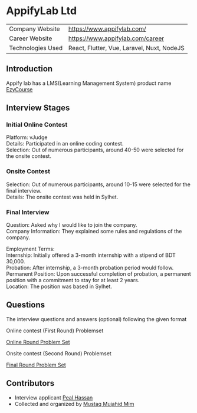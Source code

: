 # AppifyLab Ltd

|                   |                                            |
| :---------------- | :----------------------------------------- |
| Company Website   | https://www.appifylab.com/                 |
| Career Website    | https://www.appifylab.com/career           |
| Technologies Used | React, Flutter, Vue, Laravel, Nuxt, NodeJS |

## Introduction
Appify lab has a LMS(Learning Management System) product name [EzyCourse](https://ezycourse.com/)

## Interview Stages

### Initial Online Contest
Platform: vJudge  
Details: Participated in an online coding contest.  
Selection: Out of numerous participants, around 40-50 were selected for the onsite contest.  

### Onsite Contest
Selection: Out of numerous participants, around 10-15 were selected for the final interview.  
Details: The onsite contest was held in Sylhet.   

### Final Interview

Question: Asked why I would like to join the company.  
Company Information: They explained some rules and regulations of the company.  

Employment Terms:  
Internship: Initially offered a 3-month internship with a stipend of BDT 30,000.  
Probation: After internship, a 3-month probation period would follow.  
Permanent Position: Upon successful completion of probation, a permanent position with a commitment to stay for at least 2 years.  
Location: The position was based in Sylhet.


## Questions
The interview questions and answers (optional) following the given format  

Online contest (First Round) Problemset
<!-- <iframe src="/interview-questions-bangladesh/resource/appify/Online_Round.pdf" width="400" height="600" type="application/pdf"></iframe> -->
[Online Round Problem Set](../resource/appify/Online_Round.pdf)

Onsite contest (Second Round) Problemset
<!-- <iframe src="/interview-questions-bangladesh/resource/appify/Final_Onsite.pdf" width="400" height="600" type="application/pdf"></iframe>  -->
[Final Round Problem Set](../resource/appify/Final_Onsite.pdf) 

## Contributors
- Interview applicant [Peal Hassan](https://www.linkedin.com/in/pealhassan/)  
- Collected and organized by [Mustaq Mujahid Mim](https://www.linkedin.com/in/mmmim/)